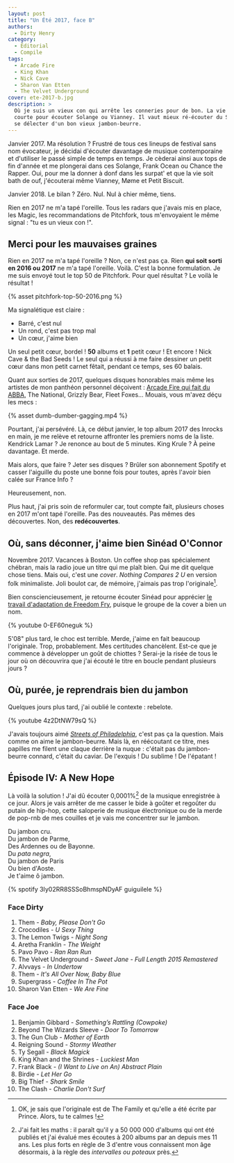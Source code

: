 ```yaml
---
layout: post
title: "Un Été 2017, face B"
authors:
  - Dirty Henry
category:
  - Éditorial
  - Compile
tags:
  - Arcade Fire
  - King Khan
  - Nick Cave
  - Sharon Van Etten
  - The Velvet Underground
cover: ete-2017-b.jpg
description: >
  Où je suis un vieux con qui arrête les conneries pour de bon. La vie est trop
  courte pour écouter Solange ou Vianney. Il vaut mieux ré-écouter du Sinéad ou
  se délecter d'un bon vieux jambon-beurre.
---
```


Janvier 2017. Ma résolution ? Frustré de tous ces lineups de festival sans nom
évocateur, je décidai d'écouter davantage de musique contemporaine et d'utiliser
le passé simple de temps en temps. Je cèderai ainsi aux tops de fin d'année et
me plongerai dans ces Solange, Frank Ocean ou Chance the Rapper. Oui, pour me la
donner à donf dans les surpat' et que la vie soit bath de ouf, j'écouterai même
Vianney, Møme et Petit Biscuit.

Janvier 2018. Le bilan ? Zéro. Nul. Nul à chier même, tiens.

Rien en 2017 ne m'a tapé l'oreille. Tous les radars que j'avais mis en place,
les Magic, les recommandations de Pitchfork, tous m'envoyaient le même signal :
"tu es un vieux con !".

## Merci pour les mauvaises graines

Rien en 2017 ne m'a tapé l'oreille ? Non, ce n'est pas ça. Rien **qui soit sorti
en 2016 ou 2017** ne m'a tapé l'oreille. Voilà. C'est la bonne formulation. Je
me suis envoyé tout le top 50 de Pitchfork. Pour quel résultat ? Le voilà le
résultat !

{% asset pitchfork-top-50-2016.png %}

Ma signalétique est claire :

- Barré, c'est nul
- Un rond, c'est pas trop mal
- Un cœur, j'aime bien

Un seul petit cœur, bordel ! **50** albums et **1** petit cœur ! Et encore !
Nick Cave & the Bad Seeds ! Le seul qui a réussi à me faire dessiner un petit
cœur dans mon petit carnet fêtait, pendant ce temps, ses 60 balais.

Quant aux sorties de 2017, quelques disques honorables mais même les artistes de
mon panthéon personnel déçoivent : [Arcade Fire qui fait du ABBA][1], The
National, Grizzly Bear, Fleet Foxes… Mouais, vous m'avez déçu les mecs :

{% asset dumb-dumber-gagging.mp4 %}

Pourtant, j'ai persévéré. Là, ce début janvier, le top album 2017 des Inrocks en
main, je me relève et retourne affronter les premiers noms de la liste. Kendrick
Lamar ? Je renonce au bout de 5 minutes. King Krule ? À peine davantage. Et
merde.

Mais alors, que faire ? Jeter ses disques ? Brûler son abonnement Spotify et
casser l'aiguille du poste une bonne fois pour toutes, après l'avoir bien calée
sur France Info ?

Heureusement, non.

Plus haut, j'ai pris soin de reformuler car, tout compte fait, plusieurs choses
en 2017 m'ont tapé l'oreille. Pas des nouveautés. Pas mêmes des découvertes.
Non, des **redécouvertes**.

## Où, sans déconner, j'aime bien Sinéad O'Connor

Novembre 2017. Vacances à Boston. Un coffee shop pas spécialement chébran, mais
la radio joue un titre qui me plaît bien. Qui me dit quelque chose tiens. Mais
oui, c'est une _cover_. _Nothing Compares 2 U_ en version folk minimaliste. Joli
boulot car, de mémoire, j'aimais pas trop l'originale[^1].

Bien consciencieusement, je retourne écouter Sinéad pour apprécier [le travail
d'adaptation de Freedom Fry][2], puisque le groupe de la cover a bien un nom.

{% youtube 0-EF60neguk %}

5'08" plus tard, le choc est terrible. Merde, j'aime en fait beaucoup
l'originale. Trop, probablement. Mes certitudes chancèlent. Est-ce que je
commence à développer un goût de chiottes ? Serai-je la risée de tous le jour où
on découvrira que j'ai écouté le titre en boucle pendant plusieurs jours ?

## Où, purée, je reprendrais bien du jambon

Quelques jours plus tard, j'ai oublié le contexte : rebelote.

{% youtube 4z2DtNW79sQ %}

J'avais toujours aimé [_Streets of Philadelphia_][3], c'est pas ça la question.
Mais comme on aime le jambon-beurre. Mais là, en réécoutant ce titre, mes
papilles me filent une claque derrière la nuque : c'était pas du jambon-beurre
connard, c'était du caviar. De l'exquis ! Du sublime ! De l'épatant !

## Épisode IV: A New Hope

Là voilà la solution ! J'ai dû écouter 0,0001%[^2] de la musique enregistrée à
ce jour. Alors je vais arrêter de me casser le bide à goûter et regoûter du
putain de hip-hop, cette saloperie de musique électronique ou de la merde de
pop-rnb de mes couilles et je vais me concentrer sur le jambon.

Du jambon cru.  
Du jambon de Parme,  
Des Ardennes ou de Bayonne.  
Du _pata negra_,  
Du jambon de Paris  
Ou bien d'Aoste.  
Je t'aime ô jambon.

{% spotify 3Iy02RR8SSSoBhmspNDyAF guiguilele %}

### Face Dirty

1. Them - _Baby, Please Don't Go_
1. Crocodiles - _U Sexy Thing_
1. The Lemon Twigs - _Night Song_
1. Aretha Franklin - _The Weight_
1. Pavo Pavo - _Ran Ran Run_
1. The Velvet Underground - _Sweet Jane - Full Length 2015 Remastered_
1. Alvvays - _In Undertow_
1. Them - _It's All Over Now, Baby Blue_
1. Supergrass - _Coffee In The Pot_
1. Sharon Van Etten - _We Are Fine_

### Face Joe

1. Benjamin Gibbard - _Something’s Rattling (Cowpoke)_
1. Beyond The Wizards Sleeve - _Door To Tomorrow_
1. The Gun Club - _Mother of Earth_
1. Reigning Sound - _Stormy Weather_
1. Ty Segall - _Black Magick_
1. King Khan and the Shrines - _Luckiest Man_
1. Frank Black - _(I Want to Live on An) Abstract Plain_
1. Birdie - _Let Her Go_
1. Big Thief - _Shark Smile_
1. The Clash - _Charlie Don't Surf_

[^1]:
    OK, je sais que l'originale est de The Family et qu'elle a été écrite par
    Prince. Alors, tu te calmes !

[^2]:
    J'ai fait les maths : il paraît qu'il y a 50 000 000 d'albums qui ont été
    publiés et j'ai évalué mes écoutes à 200 albums par an depuis mes 11 ans.
    Les plus forts en règle de 3 d'entre vous connaissent mon âge désormais, à
    la règle des _intervalles ou poteaux_ près.

[1]:
  https://www.liberation.fr/musique/2017/07/24/arcade-fire-brulant-paradoxe_1585949/
[2]: https://song.link/fr/i/1294740148
[3]: https://song.link/fr/i/324212499
